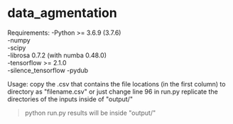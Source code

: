 # data_agmentation
Requirements:
-Python >= 3.6.9 (3.7.6)  
-numpy  
-scipy  
-librosa 0.7.2  (with numba 0.48.0)  
-tensorflow >= 2.1.0  
-silence_tensorflow
-pydub

Usage: 
copy the .csv that contains the file locations (in the first column) to directory as "filename.csv" or just change line 96 in run.py
replicate the directories of the inputs inside of "output/"
>python run.py
results will be inside "output/"
